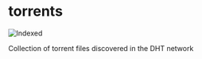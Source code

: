 torrents 
========
![Indexed](https://img.shields.io/badge/indexed-118197-blue)

Collection of torrent files discovered in the DHT network
